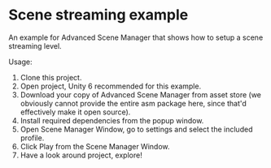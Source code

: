 # Scene streaming example
An example for Advanced Scene Manager that shows how to setup a scene streaming level.

Usage:
1. Clone this project.
2. Open project, Unity 6 recommended for this example.
3. Download your copy of Advanced Scene Manager from asset store (we obviously cannot provide the entire asm package here, since that'd effectively make it open source).
4. Install required dependencies from the popup window.
5. Open Scene Manager Window, go to settings and select the included profile.
6. Click Play from the Scene Manager Window. 
7. Have a look around project, explore!
